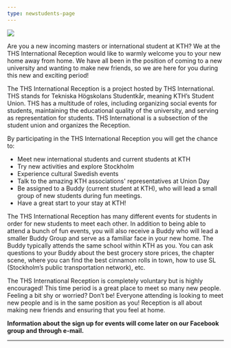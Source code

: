 ```yaml
---
type: newstudents-page
---
```

![](/./welcome-to-the-reception-.png)

Are you a new incoming masters or international student at KTH? We at the THS International Reception would like to warmly welcome you to your new home away from home. We have all been in the position of coming to a new university and wanting to make new friends, so we are here for you during this new and exciting period!

The THS International Reception is a project hosted by THS International. THS stands for Tekniska Högskolans Studentkår, meaning KTH’s Student Union. THS has a multitude of roles, including organizing social events for students, maintaining the educational quality of the university, and serving as representation for students. THS International is a subsection of the student union and organizes the Reception. 

By participating in the THS International Reception you will get the chance to:

* Meet new international students and current students at KTH
* Try new activities and explore Stockholm
* Experience cultural Swedish events
* Talk to the amazing KTH associations' representatives at Union Day
* Be assigned to a Buddy (current student at KTH), who will lead a small group of new students during fun meetings.
* Have a great start to your stay at KTH!

The THS International Reception has many different events for students in order for new students to meet each other. In addition to being able to attend a bunch of fun events, you will also receive a Buddy who will lead a smaller Buddy Group and serve as a familiar face in your new home. The Buddy typically attends the same school within KTH as you. You can ask questions to your Buddy about the best grocery store prices, the chapter scene, where you can find the best cinnamon rolls in town, how to use SL (Stockholm’s public transportation network), etc. 

The THS International Reception is completely voluntary but is highly encouraged! This time period is a great place to meet so many new people. Feeling a bit shy or worried? Don’t be! Everyone attending is looking to meet new people and is in the same position as you! Reception is all about making new friends and ensuring that you feel at home. 

**Information about the sign up for events will come later on our Facebook group and through e-mail.** 

- - -
